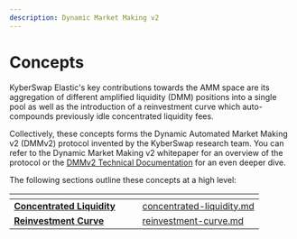 ```yaml
---
description: Dynamic Market Making v2
---
```


# Concepts

KyberSwap Elastic's key contributions towards the AMM space are its aggregation of different amplified liquidity (DMM) positions into a single pool as well as the introduction of a reinvestment curve which auto-compounds previously idle concentrated liquidity fees.

Collectively, these concepts forms the Dynamic Automated Market Making v2 (DMMv2) protocol invented by the KyberSwap research team. You can refer to the Dynamic Market Making v2 whitepaper for an overview of the protocol or the [DMMv2 Technical Documentation](https://docs.google.com/document/d/1F50RWQRRyaNxnW5RvKgw09fN2FofIVLVccijgcOt-Iw/edit#heading=h.i0grrivqtzgw) for an even deeper dive.

The following sections outline these concepts at a high level:

<table data-card-size="large" data-view="cards"><thead><tr><th></th><th data-hidden></th><th data-hidden></th><th data-hidden data-card-target data-type="content-ref"></th></tr></thead><tbody><tr><td><a href="concentrated-liquidity.md"><strong>Concentrated Liquidity</strong></a></td><td></td><td></td><td><a href="concentrated-liquidity.md">concentrated-liquidity.md</a></td></tr><tr><td><a href="reinvestment-curve.md"><strong>Reinvestment Curve</strong></a></td><td></td><td></td><td><a href="reinvestment-curve.md">reinvestment-curve.md</a></td></tr></tbody></table>
